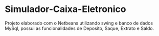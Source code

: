 # Simulador-Caixa-Eletronico
Projeto elaborado com o Netbeans utilizando swing e banco de dados MySql, possui as funcionalidades de Deposito, Saque, Extrato e Saldo.
